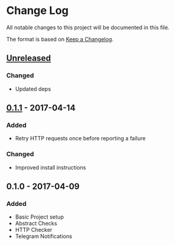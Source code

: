 # Change Log
All notable changes to this project will be documented in this file.

The format is based on [Keep a Changelog](http://keepachangelog.com/).

## [Unreleased]
### Changed
- Updated deps

## [0.1.1] - 2017-04-14
### Added
- Retry HTTP requests once before reporting a failure

### Changed
- Improved install instructions

## 0.1.0 - 2017-04-09
### Added
- Basic Project setup
- Abstract Checks
- HTTP Checker
- Telegram Notifications

[Unreleased]: https://github.com/kronthto/project-monitor/compare/v0.1.1...HEAD
[0.1.1]: https://github.com/kronthto/project-monitor/compare/v0.1.0...v0.1.1
